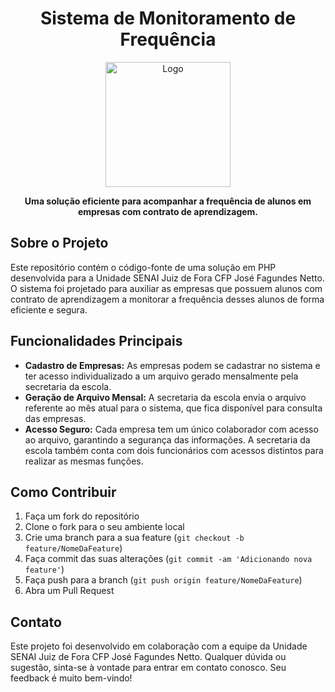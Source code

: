 <h1 align="center">Sistema de Monitoramento de Frequência</h1>

<p align="center">
  <img src="https://example.com/logo.png" alt="Logo" width="200" height="200">
</p>

<p align="center">
  <strong>Uma solução eficiente para acompanhar a frequência de alunos em empresas com contrato de aprendizagem.</strong>
</p>

## Sobre o Projeto

Este repositório contém o código-fonte de uma solução em PHP desenvolvida para a Unidade SENAI Juiz de Fora CFP José Fagundes Netto. O sistema foi projetado para auxiliar as empresas que possuem alunos com contrato de aprendizagem a monitorar a frequência desses alunos de forma eficiente e segura.

## Funcionalidades Principais

- **Cadastro de Empresas:** As empresas podem se cadastrar no sistema e ter acesso individualizado a um arquivo gerado mensalmente pela secretaria da escola.
- **Geração de Arquivo Mensal:** A secretaria da escola envia o arquivo referente ao mês atual para o sistema, que fica disponível para consulta das empresas.
- **Acesso Seguro:** Cada empresa tem um único colaborador com acesso ao arquivo, garantindo a segurança das informações. A secretaria da escola também conta com dois funcionários com acessos distintos para realizar as mesmas funções.

## Como Contribuir

1. Faça um fork do repositório
2. Clone o fork para o seu ambiente local
3. Crie uma branch para a sua feature (`git checkout -b feature/NomeDaFeature`)
4. Faça commit das suas alterações (`git commit -am 'Adicionando nova feature'`)
5. Faça push para a branch (`git push origin feature/NomeDaFeature`)
6. Abra um Pull Request

## Contato

Este projeto foi desenvolvido em colaboração com a equipe da Unidade SENAI Juiz de Fora CFP José Fagundes Netto. Qualquer dúvida ou sugestão, sinta-se à vontade para entrar em contato conosco. Seu feedback é muito bem-vindo!

</div>
